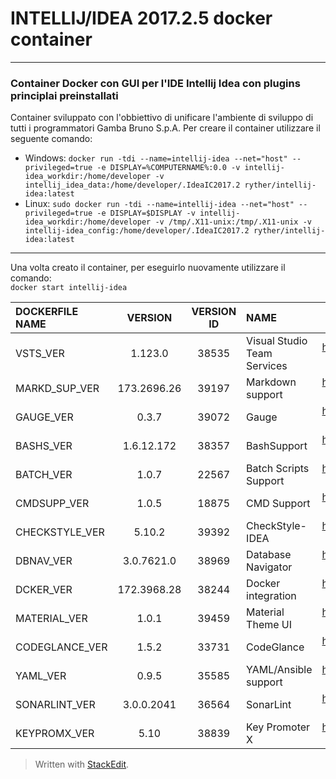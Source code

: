 
# INTELLIJ/IDEA 2017.2.5 docker container
--------------------------------
### Container Docker con GUI per l'IDE Intellij Idea con plugins principlai preinstallati
Container sviluppato con l'obbiettivo di unificare l'ambiente di sviluppo di tutti i programmatori Gamba Bruno S.p.A.
Per creare il container utilizzare il seguente comando:
- Windows:
`docker run -tdi --name=intellij-idea --net="host" --privileged=true -e DISPLAY=%COMPUTERNAME%:0.0 -v intellij-idea_workdir:/home/developer -v intellij_idea_data:/home/developer/.IdeaIC2017.2 ryther/intellij-idea:latest`
- Linux:
`sudo docker run -tdi --name=intellij-idea --net="host" --privileged=true -e DISPLAY=$DISPLAY -v intellij-idea_workdir:/home/developer -v /tmp/.X11-unix:/tmp/.X11-unix -v intellij-idea_config:/home/developer/.IdeaIC2017.2 ryther/intellij-idea:latest`
---------------------------------
Una volta creato il container, per eseguirlo nuovamente utilizzare il comando:  
`docker start intellij-idea`

|DOCKERFILE NAME|VERSION|VERSION ID|NAME|DL LINK|
|:------------------|:-----------:|:--------------:|:-------|:------:|
|VSTS_VER		|	1.123.0		|	38535	|	Visual Studio Team Services	|	https://plugins.jetbrains.com/plugin/download?updateId=38535|
|MARKD_SUP_VER	|	173.2696.26	|	39197	|	Markdown support			|	https://plugins.jetbrains.com/plugin/download?updateId=39197|
|GAUGE_VER 		|	0.3.7		|	39072	|	Gauge						|	https://plugins.jetbrains.com/plugin/download?updateId=39072|
|BASHS_VER		|	1.6.12.172	|	38357	|	BashSupport 				|	https://plugins.jetbrains.com/plugin/download?updateId=38357|
|BATCH_VER		|	1.0.7		|	22567	|	Batch Scripts Support 		|	https://plugins.jetbrains.com/plugin/download?updateId=22567|
|CMDSUPP_VER	|	1.0.5		|	18875	|	CMD Support 				|	https://plugins.jetbrains.com/plugin/download?updateId=18875|
|CHECKSTYLE_VER	|	5.10.2		|	39392	|	CheckStyle-IDEA 			|	https://plugins.jetbrains.com/plugin/download?updateId=39392|
|DBNAV_VER		|	3.0.7621.0	|	38969	|	Database Navigator			|	https://plugins.jetbrains.com/plugin/download?updateId=38969|
|DCKER_VER		|	172.3968.28	|	38244	|	Docker integration 			|	https://plugins.jetbrains.com/plugin/download?updateId=38244|
|MATERIAL_VER	|	1.0.1		|	39459	|	Material Theme UI			|	https://plugins.jetbrains.com/plugin/download?updateId=39459|
|CODEGLANCE_VER	|	1.5.2		|	33731	|	CodeGlance 					|	https://plugins.jetbrains.com/plugin/download?updateId=33731|
|YAML_VER		|	0.9.5		|	35585	|	YAML/Ansible support 		|	https://plugins.jetbrains.com/plugin/download?updateId=35585|
|SONARLINT_VER	|	3.0.0.2041	|	36564	|	SonarLint 					|	https://plugins.jetbrains.com/plugin/download?updateId=36564|
|KEYPROMX_VER	|	5.10		|	38839	|	Key Promoter X 				|	https://plugins.jetbrains.com/plugin/download?updateId=38839|


> Written with [StackEdit](https://stackedit.io/).
<!--stackedit_data:
eyJoaXN0b3J5IjpbODU3NjAyNjY1XX0=
-->